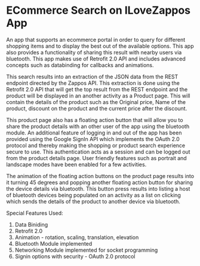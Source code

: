 # ECommerce Search on ILoveZappos App
An app that supports an ecommerce portal in order to query for different shopping items and to display the best out of the available options. This app also provides a functionality of sharing this result with nearby users via bluetooth. This app makes use of Retrofit 2.0 API and includes advanced concepts such as databinding for callbacks and animations.

This search results into an extraction of the JSON data from the REST endpoint directed by the Zappos API. This extraction is done using the Retrofit 2.0 API that will get the top result from the REST endpoint and the product will be displayed in an another activity as a Product page. This will contain the details of the product such as the Original price, Name of the product, discount on the product and the current price after the discount.

This product page also has a floating action button that will allow you to share the product details with an other user of the app using the bluetooth module. An additional feature of logging in and out of the app has been provided using the Google SignIn API which implements the OAuth 2.0 protocol and thereby making the shopping or product search experience secure to use. This authentication acts as a session and can be logged out from the product details page. User friendly features such as portrait and landscape modes have been enabled for a few activities.

The animation of the floating action buttons on the product page results into it turning 45 degrees and popping another floating action button for sharing the device details via bluetooth. This button press results into listing a host of bluetooth devices being populated on an activity as a list on clicking which sends the details of the product to another device via bluetooth.

Special Features Used:
1. Data Biniding
2. Retrofit 2.0
3. Animation - rotation, scaling, translation, elevation
4. Bluetooth Module implemented
5. Networking Module implemented for socket programming
6. Signin options with security - OAuth 2.0 protocol




